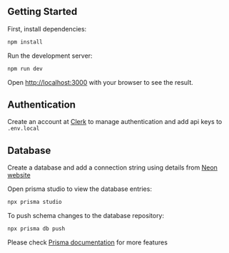 ## Getting Started

First, install dependencies:

```bash
npm install
```

Run the development server:

```bash
npm run dev
```

Open [http://localhost:3000](http://localhost:3000) with your browser to see the result.

## Authentication

Create an account at [Clerk](https://clerk.com/) to manage authentication and add api keys to `.env.local`

## Database

Create a database and add a connection string using details from [Neon website](https://neon.tech/docs/guides/prisma#connect-to-neon-from-prisma)

Open prisma studio to view the database entries:

```bash
npx prisma studio
```

To push schema changes to the database repository:

```bash
npx prisma db push
```

Please check [Prisma documentation](https://www.prisma.io/docs) for more features

